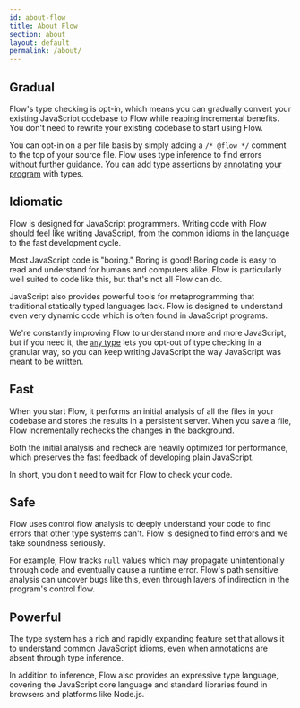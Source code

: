 ```yaml
---
id: about-flow
title: About Flow
section: about
layout: default
permalink: /about/
---
```


## Gradual

Flow's type checking is opt-in, which means you can gradually convert your
existing JavaScript codebase to Flow while reaping incremental benefits. You
don't need to rewrite your existing codebase to start using Flow.

You can opt-in on a per file basis by simply adding a `/* @flow */` comment to
the top of your source file. Flow uses type inference to find errors without
further guidance. You can add type assertions by [annotating your
program](/docs/syntax.html) with types.

## Idiomatic

Flow is designed for JavaScript programmers. Writing code with Flow should feel
like writing JavaScript, from the common idioms in the language to the fast
development cycle.

Most JavaScript code is "boring." Boring is good! Boring code is easy to read
and understand for humans and computers alike. Flow is particularly well suited
to code like this, but that's not all Flow can do.

JavaScript also provides powerful tools for metaprogramming that traditional
statically typed languages lack. Flow is designed to understand even very
dynamic code which is often found in JavaScript programs.

We're constantly improving Flow to understand more and more JavaScript, but if
you need it, the [`any` type](/docs/builtins.html#any) lets you opt-out of type
checking in a granular way, so you can keep writing JavaScript the way
JavaScript was meant to be written.

## Fast

When you start Flow, it performs an initial analysis of all the files in your
codebase and stores the results in a persistent server. When you save a file,
Flow incrementally rechecks the changes in the background.

Both the initial analysis and recheck are heavily optimized for performance,
which preserves the fast feedback of developing plain JavaScript.

In short, you don't need to wait for Flow to check your code.

## Safe

Flow uses control flow analysis to deeply understand your code to find errors
that other type systems can't. Flow is designed to find errors and we take
soundness seriously.

For example, Flow tracks `null` values which may propagate unintentionally
through code and eventually cause a runtime error. Flow's path sensitive
analysis can uncover bugs like this, even through layers of indirection in the
program's control flow.

## Powerful

The type system has a rich and rapidly expanding feature set that allows it to
understand common JavaScript idioms, even when annotations are absent through
type inference.

In addition to inference, Flow also provides an expressive type language,
covering the JavaScript core language and standard libraries found in browsers
and platforms like Node.js.
